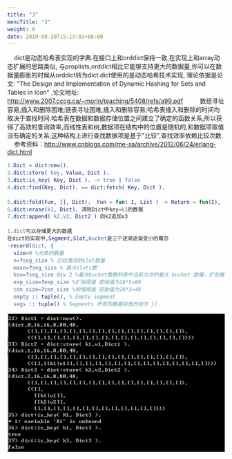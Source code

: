 ```yaml
---
title: "3"
menuTitle: "3"
weight: 0
date: 2019-08-30T15:13:01+08:00
---
```

    dict是动态哈希表实现的字典.在接口上和orddict保持一致,在实现上和array动态扩展的思路类似, 与proplists,orddict相比它能够支持更大的数据量,你可以在数据量膨胀的时候从orddict转为dict.dict使用的是动态哈希技术实现,
理论依据是论文: "The Design and Implementation of Dynamic Hashing for Sets and Tables in Icon" ,论文地址: http://www.2007.cccg.ca/~morin/teaching/5408/refs/a99.pdf
    
    数组寻址容易,插入和删除困难;链表寻址困难,插入和删除容易;哈希表插入和删除的时间均取决于查找时间.哈希表在数据和数据存储位置之间建立了确定的函数关系,所以获得了高效的查询效率,而线性表和树,数据项在结构中的位置是随机的,和数据项取值没有确定的关系,这种结构上进行查找数据项是基于"比较",查找效率依赖比较次数.
    参考资料：http://www.cnblogs.com/me-sa/archive/2012/06/24/erlang-dict.html
```erlang
1.Dict = dict:new().
2.dict:store( key, Value, Dict ).
3.dict:is_key( Key, Dict ). -> true | false
4.dict:find(Key, Dict). == dict:fetch( Key, Dict ).

5.dict:fold(Fun, [], Dict).  Fun = fun( I, List ) -> Return = fun(I), [Return | List] end.
6.dict:erase(k1, Dict). 清除Dict中key=k1的数据
7.dict:append( k2,v3, Dict2 ) 向k2追加v3

1.dict可以存储更大的数据
在dict的实现中,Segment,Slot,bucket是三个逐渐逐渐变小的概念
-record(dict, {
  size=0 %元素的数量 
  n=?seg_size % 已经激活的slot数量 
  maxn=?seg_size % 最大slots数 
  bso=?seg_size div 2 %最大bucket数散列表中当前允许的最大 bucket 数量，扩张操作需要据此判断是否要增加新的 bucket 区段，初始为 16； 
  exp_size=?exp_size %扩张阈值 初始值为16*5=80 
  con_size=?con_size %收缩阈值 初始值为16*3=48 
  empty :: tuple(), % Empty segment 
  segs :: tuple() % Segments 所有的数据存放的地方 }).

```
![](../../images/screenshot_1534642825354.png)